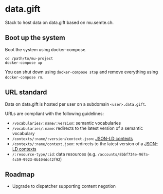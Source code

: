 # data.gift

Stack to host data on data.gift based on mu.semte.ch.

## Boot up the system

Boot the system using docker-compose.

    cd /path/to/mu-project
    docker-compose up

You can shut down using `docker-compose stop` and remove everything using `docker-compose rm`.

## URL standard

Data on data.gift is hosted per user on a subdomain `<user>.data.gift`.

URLs are compliant with the following guidelines:
* `/vocabularies/:name/:version`: semantic vocabularies
* `/vocabularies/:name`: redirects to the latest version of a semantic vocabulary
* `/contexts/:name/:version/context.json`: [JSON-LD contexts](https://json-ld.org/)
* `/contexts/:name/context.json`: redirects to the latest version of a [JSON-LD contexts](https://json-ld.org/)
* `/:resource-type/:id`: data resources (e.g. `/accounts/8bbf734e-967a-4c59-9923-0b104dc42f92`)

## Roadmap
* Upgrade to dispatcher supporting content negotion
